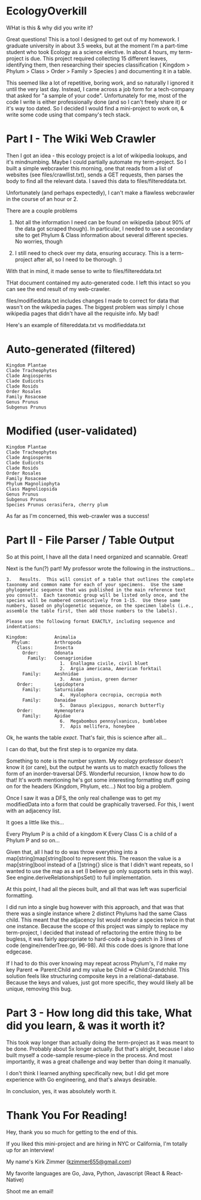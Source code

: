 # EcologyOverkill

WHat is this & why did you write it? 

Great questions! This is a tool I designed to get out of my homework. I graduate university in about 3.5 weeks, but at the moment I'm a part-time student who took Ecology as a science elective. In about 4 hours, my term-project is due. This project required collecting 15 different leaves, identifying them,
then researching their species classification ( Kingdom > Phylum > Class > Order > Family > Species ) and documenting it in a table.

This seemed like a lot of repetitive, boring work, and so naturally I ignored it until the very last day. Instead, I came across a job form for a tech-company that asked for "a sample of your code". Unfortunately for me, most of the code I write is either professionally done (and so I can't freely share it) or it's way too dated. So I decided I would find a mini-project to work on, & write some code using that company's tech stack.

# Part I - The Wiki Web Crawler
Then I got an idea - this ecology project is a lot of wikipedia lookups, and it's mindnumbing. Maybe I could partially automate my term-project. So I built a simple webcrawler this morning, one that reads from a list of websites (see files/crawllist.txt), sends a GET requests, then parses the body to find all the relevant data. I saved this data to files/filtereddata.txt.

Unfortunately (and perhaps expectedly), I can't make a flawless webcrawler in the course of an hour or 2. 

There are a couple problems

1. Not all the information I need can be found on wikipedia (about 90% of the data got scraped though). In particular, I needed to use a secondary site to get Phylum & Class information about several different species. No worries, though

2. I still need to check over my data, ensuring accuracy. This is a term-project after all, so I need to be thorough. :)

With that in mind, it made sense to write to files/filtereddata.txt

THat document contained my auto-generated code. I left this intact so you can see the end result of my web-crawler. 

files/modifieddata.txt includes changes I made to correct for data that wasn't on the wikipedia pages. The biggest problem was simply I chose wikipedia pages that didn't have all the requisite info. My bad!

Here's an example of filtereddata.txt vs modifieddata.txt

# Auto-generated (filtered)
```
Kingdom Plantae
Clade Tracheophytes
Clade Angiosperms
Clade Eudicots
Clade Rosids
Order Rosales
Family Rosaceae
Genus Prunus
Subgenus Prunus
```
# Modified (user-validated)
```
Kingdom Plantae
Clade Tracheophytes
Clade Angiosperms
Clade Eudicots
Clade Rosids
Order Rosales
Family Rosaceae
Phylum Magnoliophyta
Class Magnoliopsida
Genus Prunus
Subgenus Prunus
Species Prunus cerasifera, cherry plum
```
As far as I'm concerned, this web-crawler was a success!

# Part II - File Parser / Table Output

So at this point, I have all the data I need organized and scannable. Great!

Next is the fun(?) part! My professor wrote the following in the instructions...

```
3.   Results.  This will consist of a table that outlines the complete taxonomy and common name for each of your specimens.  Use the same phylogenetic sequence that was published in the main reference text you consult.  Each taxonomic group will be listed only once, and the species will be numbered consecutively from 1-15.  Use these same numbers, based on phylogenetic sequence, on the specimen labels (i.e., assemble the table first, then add those numbers to the labels).  

Please use the following format EXACTLY, including sequence and indentations: 

Kingdom:          Animalia
  Phylum:         Arthropoda
    Class:        Insecta
      Order:      Odonata
        Family:   Coenagrionidae
                    1.  Enallagma civile, civil bluet
                    2.  Argia americana, American forktail
      Family:     Aeshnidae
                    3.  Anax junius, green darner
    Order:        Lepidoptera
      Family:     Saturniidae
                    4.  Hyalophora cecropia, cecropia moth
      Family:     Danaidae
                    5.  Danaus plexippus, monarch butterfly
    Order:        Hymenoptera
      Family:     Apidae
                    6.  Megabombus pennsylvanicus, bumblebee
                    7.  Apis mellifera, honeybee
```

Ok, he wants the table *exact*. That's fair, this is science after all...

I can do that, but the first step is to organize my data.

Something to note is the number system. My ecology professor doesn't know it (or care), but the output he wants us to match exactly follows the form of an inorder-traversal DFS. Wonderful recursion, I know how to do that! It's worth mentioning he's got some interesting formatting stuff going on for the headers (Kingdom, Phylum, etc...) Not too big a problem.

Once I saw it was a DFS, the only real challenge was to get my modifiedData into a form that could be graphically traversed. For this, I went with an adjacency list.

It goes a little like this...

Every Phylum P is a child of a kingdom K
Every Class C is a child of a Phylum P
and so on...

Given that, all I had to do was throw everything into a map[string]map[string]bool to represent this.
The reason the value is a map[string]bool instead of a []string{} slice is that I didn't want repeats, so
I wanted to use the map as a set (I believe go only supports sets in this way). See engine.deriveRelationshipsSet() to full implementation.

At this point, I had all the pieces built, and all that was left was superficial formatting.

I did run into a single bug however with this approach, and that was that there was a single instance where 2 distinct Phylums had the same Class child. This meant that the adjacency list would render a species twice in that one instance. Because the scope of this project was simply to replace my term-project, I decided that instead of refactoring the entire thing to be bugless, it was fairly appropriate to hard-code a bug-patch in 3 lines of code (engine/renderTree.go, 96-98). All this code does is ignore that lone edgecase.

If I had to do this over knowing may repeat across Phylum's, I'd make my key Parent => Parent:Child and my value be Child => Child:Grandchild. This solution feels like structuring composite keys in a relational-database. Because the keys and values, just got more specific, they would likely all be unique, removing this bug.

# Part 3 - How long did this take, What did you learn, & was it worth it?

This took way longer than actually doing the term-project as it was meant to be done. Probably about 5x longer actually. But that's alright, because I also built myself a code-sample resume-piece in the process. And most importantly, it was a great challenge and way better than doing it manually.

I don't think I learned anything specifically new, but I did get more experience with Go engineering, and that's always desirable. 

In conclusion, yes, it was absolutely worth it.

# Thank You For Reading!

Hey, thank you so much for getting to the end of this. 

If you liked this mini-project and are hiring in NYC or California, I'm totally up for an interview!


My name's Kirk Zimmer (kzimmer655@gmail.com)

My favorite languages are Go, Java, Python, Javascript (React & React-Native)

Shoot me an email!
